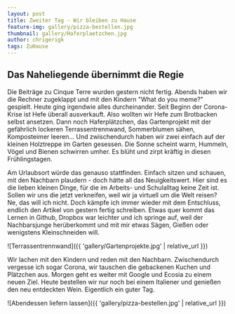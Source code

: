 ```yaml
---
layout: post
title: Zweiter Tag - Wir bleiben zu Hause
feature-img: gallery/pizza-bestellen.jpg
thumbnail: gallery/Haferplaetzchen.jpg
author: chrigerigk
tags: ZuHause
---
```

## Das Naheliegende übernimmt die Regie

Die Beiträge zu Cinque Terre wurden gestern nicht fertig. Abends haben wir die Rechner zugeklappt und mit den Kindern "What do you meme?" gespielt. Heute ging irgendwie alles durcheinander. Seit Beginn der Corona-Krise ist Hefe überall ausverkauft. Also wollten wir Hefe zum Brotbacken selbst ansetzen. Dann noch Haferplätzchen, das Gartenprojekt mit der gefährlich lockeren Terrassentrennwand, Sommerblumen sähen, Komposteimer leeren... Und zwischendurch haben wir zwei einfach auf der kleinen Holztreppe im Garten gesessen. Die Sonne scheint warm, Hummeln, Vögel und Bienen schwirren umher. Es blüht und zirpt kräftig in diesen Frühlingstagen.

Am Urlaubsort würde das genauso stattfinden. Einfach sitzen und schauen, mit den Nachbarn plaudern - doch hätte all das Neuigkeitswert. Hier sind es die lieben kleinen Dinge, für die im Arbeits- und Schulalltag keine Zeit ist. Sollen wir uns die jetzt verkneifen, weil wir ja virtuell um die Welt reisen? Ne, das will ich nicht. Doch kämpfe ich immer wieder mit dem Entschluss, endlich den Artikel von gestern fertig schreiben. Etwas quer kommt das Lernen in Github, Dropbox war leichter und ich springe auf, weil der Nachbarsjunge herüberkommt und mit mir etwas Sägen, Gießen oder wenigstens Kleinschneiden will.

![Terrassentrennwand]({{ 'gallery/Gartenprojekte.jpg' | relative_url }})

Wir lachen mit den Kindern und reden mit den Nachbarn. Zwischendurch vergesse ich sogar Corona, wir tauschen die gebackenen Kuchen und Plätzchen aus. Morgen geht es weiter mit Google und Ecosia zu einem neuen Ziel. Heute bestellen wir nur noch bei einem Italiener und genießen den neu entdeckten Wein. Eigentlich ein guter Tag.

![Abendessen liefern lassen]({{ 'gallery/pizza-bestellen.jpg' | relative_url }})
